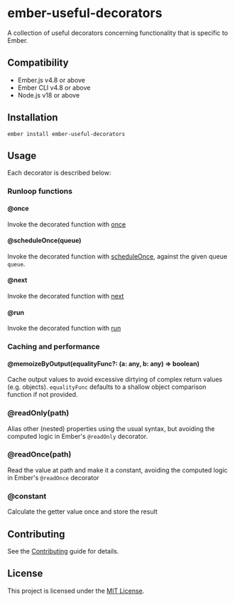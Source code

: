 # ember-useful-decorators

A collection of useful decorators concerning functionality that is specific to Ember.

## Compatibility

* Ember.js v4.8 or above
* Ember CLI v4.8 or above
* Node.js v18 or above


## Installation

```
ember install ember-useful-decorators
```


## Usage

Each decorator is described below:

### Runloop functions

#### @once

Invoke the decorated function with [once](https://api.emberjs.com/ember/release/functions/@ember%2Frunloop/once)

#### @scheduleOnce(queue)

Invoke the decorated function with [scheduleOnce](https://api.emberjs.com/ember/5.5/functions/@ember%2Frunloop/scheduleOnce), against the given queue `queue`.

#### @next

Invoke the decorated function with [next](https://api.emberjs.com/ember/5.5/functions/@ember%2Frunloop/next)

#### @run

Invoke the decorated function with [run](https://api.emberjs.com/ember/5.5/functions/@ember%2Frunloop/run)

### Caching and performance

#### @memoizeByOutput(equalityFunc?: (a: any, b: any) => boolean)

Cache output values to avoid excessive dirtying of complex return values (e.g. objects). `equalityFunc` defaults to a shallow object comparison function if not provided.

### @readOnly(path)

Alias other (nested) properties using the usual syntax, but avoiding the computed logic in Ember's `@readOnly` decorator.

### @readOnce(path)

Read the value at path and make it a constant, avoiding the computed logic in Ember's `@readOnce` decorator

### @constant

Calculate the getter value once and store the result

## Contributing

See the [Contributing](CONTRIBUTING.md) guide for details.


## License

This project is licensed under the [MIT License](LICENSE.md).

